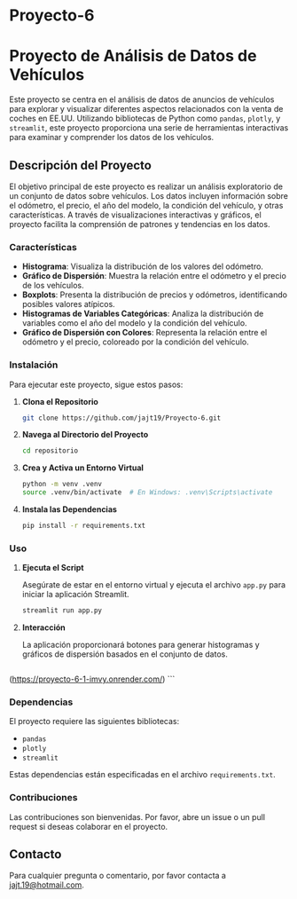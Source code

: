 # Proyecto-6
# Proyecto de Análisis de Datos de Vehículos

Este proyecto se centra en el análisis de datos de anuncios de vehículos para explorar y visualizar diferentes aspectos relacionados con la venta de coches en EE.UU. Utilizando bibliotecas de Python como `pandas`, `plotly`, y `streamlit`, este proyecto proporciona una serie de herramientas interactivas para examinar y comprender los datos de los vehículos.

## Descripción del Proyecto

El objetivo principal de este proyecto es realizar un análisis exploratorio de un conjunto de datos sobre vehículos. Los datos incluyen información sobre el odómetro, el precio, el año del modelo, la condición del vehículo, y otras características. A través de visualizaciones interactivas y gráficos, el proyecto facilita la comprensión de patrones y tendencias en los datos.

### Características

- **Histograma**: Visualiza la distribución de los valores del odómetro.
- **Gráfico de Dispersión**: Muestra la relación entre el odómetro y el precio de los vehículos.
- **Boxplots**: Presenta la distribución de precios y odómetros, identificando posibles valores atípicos.
- **Histogramas de Variables Categóricas**: Analiza la distribución de variables como el año del modelo y la condición del vehículo.
- **Gráfico de Dispersión con Colores**: Representa la relación entre el odómetro y el precio, coloreado por la condición del vehículo.

### Instalación

Para ejecutar este proyecto, sigue estos pasos:

1. **Clona el Repositorio**

    ```bash
    git clone https://github.com/jajt19/Proyecto-6.git
    ```

2. **Navega al Directorio del Proyecto**

    ```bash
    cd repositorio
    ```

3. **Crea y Activa un Entorno Virtual**

    ```bash
    python -m venv .venv
    source .venv/bin/activate  # En Windows: .venv\Scripts\activate
    ```

4. **Instala las Dependencias**

    ```bash
    pip install -r requirements.txt
    ```

### Uso

1. **Ejecuta el Script**

    Asegúrate de estar en el entorno virtual y ejecuta el archivo `app.py` para iniciar la aplicación Streamlit.

    ```bash
    streamlit run app.py
    ```

2. **Interacción**

    La aplicación proporcionará botones para generar histogramas y gráficos de dispersión basados en el conjunto de datos.
   ```bash
(https://proyecto-6-1-imvy.onrender.com/)
    ```

### Dependencias

El proyecto requiere las siguientes bibliotecas:

- `pandas`
- `plotly`
- `streamlit`

Estas dependencias están especificadas en el archivo `requirements.txt`.

### Contribuciones

Las contribuciones son bienvenidas. Por favor, abre un issue o un pull request si deseas colaborar en el proyecto.


## Contacto

Para cualquier pregunta o comentario, por favor contacta a jajt.19@hotmail.com.
